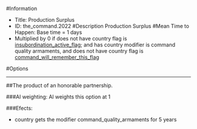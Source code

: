 #Information
 - Title: Production Surplus
 - ID: the_command.2022
#Description
Production Surplus
#Mean Time to Happen:
Base time = 1 days
 - Multiplied by 0 if does not have country flag is [insubordination_active_flag](../flags/insubordination_active_flag.md); and has country modifier is command quality armaments, and does not have country flag is [command_will_remember_this_flag](../flags/command_will_remember_this_flag.md)

#Options

___
##The product of an honorable partnership.

###AI weighting:
AI weights this option at 1


###Efects:<ul><li>country gets the modifier command_quality_armaments for 5 years</li></ul>
